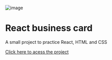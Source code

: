 ![image](https://user-images.githubusercontent.com/55462130/142704464-36956806-9701-4f1b-ad9c-8ff70cbdb4b0.png)
# React business card 
A small project to practice React, HTML and CSS

[Click here to acess the project](https://react-business-card-weld.vercel.app)
